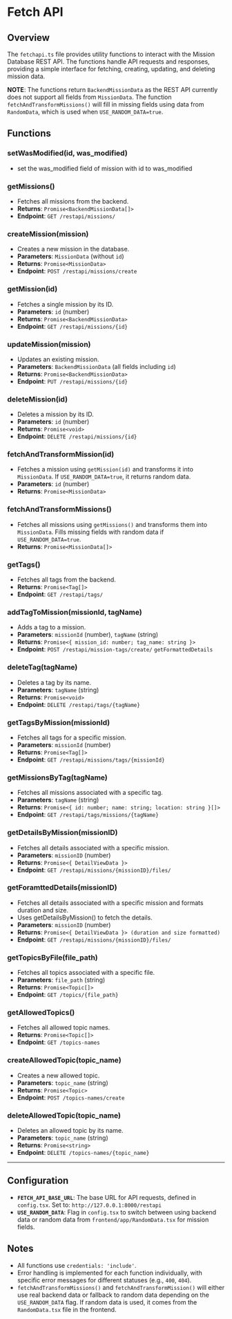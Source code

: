 # Fetch API

## Overview
The `fetchapi.ts` file provides utility functions to interact with the Mission Database REST API. The functions handle API requests and responses, providing a simple interface for fetching, creating, updating, and deleting mission data.

**NOTE**: The functions return `BackendMissionData` as the REST API currently does not support all fields from `MissionData`. The function `fetchAndTransformMissions()` will fill in missing fields using data from `RandomData`, which is used when `USE_RANDOM_DATA=true`.

## Functions

### setWasModified(id, was_modified)
- set the was_modified field of mission with id to was_modified

### getMissions()
- Fetches all missions from the backend.
- **Returns**: `Promise<BackendMissionData[]>`
- **Endpoint**: `GET /restapi/missions/`

### createMission(mission)
- Creates a new mission in the database.
- **Parameters**: `MissionData` (without `id`)
- **Returns**: `Promise<MissionData>`
- **Endpoint**: `POST /restapi/missions/create`

### getMission(id)
- Fetches a single mission by its ID.
- **Parameters**: `id` (number)
- **Returns**: `Promise<BackendMissionData>`
- **Endpoint**: `GET /restapi/missions/{id}`

### updateMission(mission)
- Updates an existing mission.
- **Parameters**: `BackendMissionData` (all fields including `id`)
- **Returns**: `Promise<BackendMissionData>`
- **Endpoint**: `PUT /restapi/missions/{id}`

### deleteMission(id)
- Deletes a mission by its ID.
- **Parameters**: `id` (number)
- **Returns**: `Promise<void>`
- **Endpoint**: `DELETE /restapi/missions/{id}`

### fetchAndTransformMission(id)
- Fetches a mission using `getMission(id)` and transforms it into `MissionData`. If `USE_RANDOM_DATA=true`, it returns random data.
- **Parameters**: `id` (number)
- **Returns**: `Promise<MissionData>`

### fetchAndTransformMissions()
- Fetches all missions using `getMissions()` and transforms them into `MissionData`. Fills missing fields with random data if `USE_RANDOM_DATA=true`.
- **Returns**: `Promise<MissionData[]>`

### getTags()
- Fetches all tags from the backend.
- **Returns**: `Promise<Tag[]>`
- **Endpoint**: `GET /restapi/tags/`

### addTagToMission(missionId, tagName)
- Adds a tag to a mission.
- **Parameters**: `missionId` (number), `tagName` (string)
- **Returns**: `Promise<{ mission_id: number; tag_name: string }>`
- **Endpoint**: `POST /restapi/mission-tags/create/`
`getFormattedDetails`
### deleteTag(tagName)
- Deletes a tag by its name.
- **Parameters**: `tagName` (string)
- **Returns**: `Promise<void>`
- **Endpoint**: `DELETE /restapi/tags/{tagName}`

### getTagsByMission(missionId)
- Fetches all tags for a specific mission.
- **Parameters**: `missionId` (number)
- **Returns**: `Promise<Tag[]>`
- **Endpoint**: `GET /restapi/missions/tags/{missionId}`

### getMissionsByTag(tagName)
- Fetches all missions associated with a specific tag.
- **Parameters**: `tagName` (string)
- **Returns**: `Promise<{ id: number; name: string; location: string }[]>`
- **Endpoint**: `GET /restapi/tags/missions/{tagName}`

### getDetailsByMission(missionID)
- Fetches all details associated with a specific mission.
- **Parameters**: `missionID` (number)
- **Returns**: `Promise<{ DetailViewData }>`
- **Endpoint**: `GET /restapi/missions/{missionID}/files/`

### getForamttedDetails(missionID)
- Fetches all details associated with a specific mission and formats duration and size.
- Uses getDetailsByMission() to fetch the details.
- **Parameters**: `missionID` (number)
- **Returns**: `Promise<{ DetailViewData }> (duration and size formatted)`
- **Endpoint**: `GET /restapi/missions/{missionID}/files/`

### getTopicsByFile(file_path)
- Fetches all topics associated with a specific file.
- **Parameters**: `file_path` (string)
- **Returns**: `Promise<Topic[]>`
- **Endpoint**: `GET /topics/{file_path}`

### getAllowedTopics()
- Fetches all allowed topic names.
- **Returns**: `Promise<Topic[]>`
- **Endpoint**: `GET /topics-names`

### createAllowedTopic(topic_name)
- Creates a new allowed topic.
- **Parameters**: `topic_name` (string)
- **Returns**: `Promise<Topic>`
- **Endpoint**: `POST /topics-names/create`

### deleteAllowedTopic(topic_name)
- Deletes an allowed topic by its name.
- **Parameters**: `topic_name` (string)
- **Returns**: `Promise<string>`
- **Endpoint**: `DELETE /topics-names/{topic_name}`

-------------------------
## Configuration
- **`FETCH_API_BASE_URL`**: The base URL for API requests, defined in `config.tsx`. Set to: `http://127.0.0.1:8000/restapi`
- **`USE_RANDOM_DATA`**: Flag in `config.tsx` to switch between using backend data or random data from `frontend/app/RandomData.tsx` for mission fields.

## Notes
- All functions use `credentials: 'include'`.
- Error handling is implemented for each function individually, with specific error messages for different statuses (e.g., `400`, `404`).
- `fetchAndTransformMissions()` and `fetchAndTransformMission()` will either use real backend data or fallback to random data depending on the `USE_RANDOM_DATA` flag. If random data is used, it comes from the `RandomData.tsx` file in the frontend.